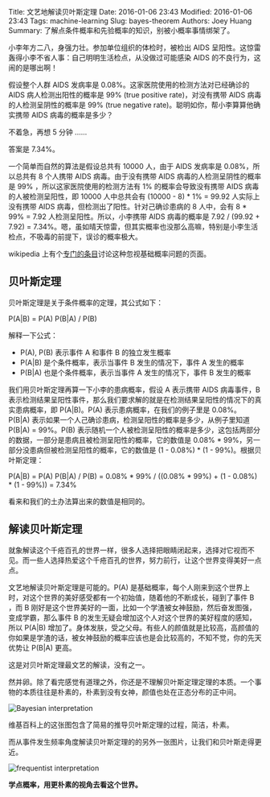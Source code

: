 Title: 文艺地解读贝叶斯定理
Date: 2016-01-06 23:43
Modified: 2016-01-06 23:43
Tags: machine-learning
Slug: bayes-theorem
Authors: Joey Huang
Summary: 了解点条件概率和先验概率的知识，别被小概率事情绑架了。

小李年方二八，身强力壮。参加单位组织的体检时，被检出 AIDS 呈阳性。这惊雷轰得小李不省人事：自己明明生活检点，从没做过可能感染 AIDS 的不良行为，这闹的是哪出啊！

假设整个人群 AIDS 发病率是 0.08%。这家医院使用的检测方法对已经确诊的 AIDS 病人检测出阳性的概率是 99% (true positive rate)，对没有携带 AIDS 病毒的人检测呈阴性的概率是 99% (true negative rate)。聪明如你，帮小李算算他确实携带 AIDS 病毒的概率是多少？

不着急，再想 5 分钟 ......

答案是 7.34%。

一个简单而自然的算法是假设总共有 10000 人，由于 AIDS 发病率是 0.08%，所以总共有 8 个人携带 AIDS 病毒。由于没有携带 AIDS 病毒的人检测呈阴性的概率是 99% ，所以这家医院使用的检测方法有 1% 的概率会导致没有携带 AIDS 病毒的人被检测呈阳性，即 10000 人中总共会有 (10000 - 8) * 1% = 99.92 人实际上没有携带 AIDS 病毒，但检测出了阳性。针对己确诊患病的 8 人中，会有 8 * 99% = 7.92 人检测呈阳性。所以，小李携带 AIDS 病毒的概率是 7.92 / (99.92 + 7.92) = 7.34%。嗯，虽如晴天惊雷，但其实概率也没那么高嘛，特别是小李生活检点，不吸毒的前提下，误诊的概率极大。

wikipedia 上有个[专门的条目][1]讨论这种忽视基础概率问题的页面。

## 贝叶斯定理

贝叶斯定理是关于条件概率的定理，其公式如下：

P(A|B) = P(A) P(B|A) / P(B)

解释一下公式：

* P(A), P(B) 表示事件 A 和事件 B 的独立发生概率
* P(A|B) 是个条件概率，表示当事件 B 发生的情况下，事件 A 发生的概率
* P(B|A) 也是个条件概率，表示当事件 A 发生的情况下，事件 B 发生的概率

我们用贝叶斯定理再算一下小李的患病概率，假设 A 表示携带 AIDS 病毒事件，B 表示检测结果呈阳性事件，那么我们要求解的就是在检测结果呈阳性的情况下的真实患病概率，即 P(A|B)。P(A) 表示患病概率，在我们的例子里是 0.08%。P(B|A) 表示如果一个人己确诊患病，检测呈阳性的概率是多少，从例子里知道 P(B|A) = 99%。P(B) 表示随机一个人被检测呈阳性的概率是多少，这包括两部分的数据，一部分是患病且被检测呈阳性的概率，它的数值是 0.08% * 99%，另一部分没患病但被检测呈阳性的概率，它的数值是 (1 - 0.08%) * (1 - 99%)。根据贝叶斯定理：

P(A|B) = P(A) P(B|A) / P(B) = 0.08% * 99% / ((0.08% * 99%) + (1 - 0.08%) * (1 - 99%)) = 7.34%

看来和我们的土办法算出来的数值是相同的。

## 解读贝叶斯定理

就象解读这个千疮百孔的世界一样，很多人选择把眼睛闭起来，选择对它视而不见。而一些人选择热爱这个千疮百孔的世界，努力前行，让这个世界变得美好一点点。

文艺地解读贝叶斯定理是可能的。P(A) 是基础概率，每个人刚来到这个世界上时，对这个世界的美好感受都有一个初始值，随着他的不断成长，碰到了事件 B ，而 B 刚好是这个世界美好的一面，比如一个学渣被女神鼓励，然后奋发图强，变成学霸，那么事件 B 的发生无疑会增加这个人对这个世界的美好程度的感知，所以 P(A|B) 增加了。身体发肤，受之父母。有些人的颜值就是比较高，高颜值的你如果是学渣的话，被女神鼓励的概率应该也是会比较高的，不知不觉，你的先天优势让 P(B|A) 更高。

这是对贝叶斯定理最文艺的解读，没有之一。

然并卵。除了看完感觉有道理之外，你还是不理解贝叶斯定理定理的本质。一个事物的本质往往是朴素的，朴素到没有女神，颜值也处在正态分布的正中间。

![Bayesian interpretation](https://upload.wikimedia.org/wikipedia/commons/b/bf/Bayes_theorem_visualisation.svg)

维基百科上的这张图包含了简易的推导贝叶斯定理的过程，简洁，朴素。

而从事件发生频率角度解读贝叶斯定理的的另外一张图片，让我们和贝叶斯走得更近。

![frequentist interpretation](https://upload.wikimedia.org/wikipedia/commons/6/61/Bayes_theorem_tree_diagrams.svg)


**学点概率，用更朴素的视角去看这个世界。**


[1]: https://en.wikipedia.org/w/index.php?title=Base_rate_fallacy&redirect=no